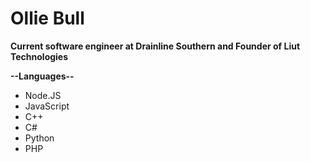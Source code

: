 # Ollie Bull 

**Current software engineer at Drainline Southern and Founder of Liut Technologies**

**--Languages--**

* Node.JS
* JavaScript
* C++
* C#
* Python
* PHP

